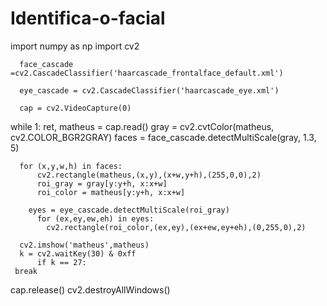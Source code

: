 # Identifica-o-facial
import numpy as np 
import cv2

      face_cascade =cv2.CascadeClassifier('haarcascade_frontalface_default.xml')

      eye_cascade = cv2.CascadeClassifier('haarcascade_eye.xml')

      cap = cv2.VideoCapture(0)

while 1:
      ret, matheus = cap.read()
      gray = cv2.cvtColor(matheus, cv2.COLOR_BGR2GRAY)
      faces = face_cascade.detectMultiScale(gray, 1.3, 5)

      for (x,y,w,h) in faces:
          cv2.rectangle(matheus,(x,y),(x+w,y+h),(255,0,0),2)
          roi_gray = gray[y:y+h, x:x+w]
          roi_color = matheus[y:y+h, x:x+w]
        
        eyes = eye_cascade.detectMultiScale(roi_gray)
          for (ex,ey,ew,eh) in eyes:
            cv2.rectangle(roi_color,(ex,ey),(ex+ew,ey+eh),(0,255,0),2)

      cv2.imshow('matheus',matheus)
      k = cv2.waitKey(30) & 0xff
          if k == 27:
     break

cap.release()
cv2.destroyAllWindows()

